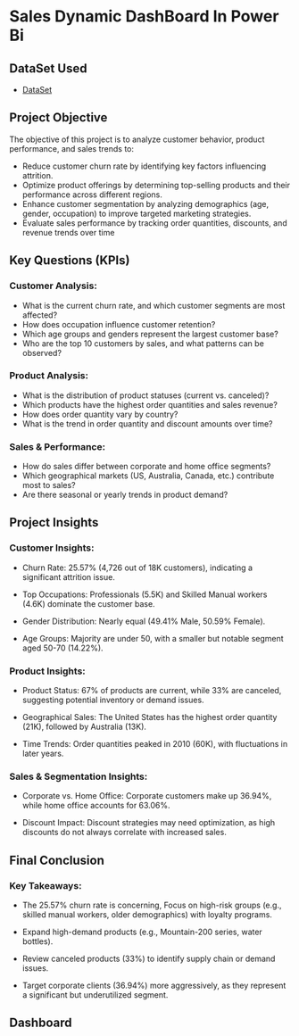 # Sales Dynamic DashBoard In Power Bi
## DataSet Used
- <a href="https://github.com/Shahdgmal/Sales/blob/main/SalesData.xlsx">DataSet</a>

## Project Objective

The objective of this project is to analyze customer behavior, product performance, and sales trends to:

- Reduce customer churn rate by identifying key factors influencing attrition.
- Optimize product offerings by determining top-selling products and their performance across different regions.
- Enhance customer segmentation by analyzing demographics (age, gender, occupation) to improve targeted marketing strategies.
- Evaluate sales performance by tracking order quantities, discounts, and revenue trends over time


## Key Questions (KPIs)

### Customer Analysis:

- What is the current churn rate, and which customer segments are most affected?
- How does occupation influence customer retention?
- Which age groups and genders represent the largest customer base?
- Who are the top 10 customers by sales, and what patterns can be observed?

### Product Analysis:

- What is the distribution of product statuses (current vs. canceled)?
- Which products have the highest order quantities and sales revenue?
- How does order quantity vary by country?
- What is the trend in order quantity and discount amounts over time?

### Sales & Performance:

- How do sales differ between corporate and home office segments?
- Which geographical markets (US, Australia, Canada, etc.) contribute most to sales?
- Are there seasonal or yearly trends in product demand?

## Project Insights
### Customer Insights:
- Churn Rate: 25.57% (4,726 out of 18K customers), indicating a significant attrition issue.

- Top Occupations: Professionals (5.5K) and Skilled Manual workers (4.6K) dominate the customer base.

- Gender Distribution: Nearly equal (49.41% Male, 50.59% Female).

- Age Groups: Majority are under 50, with a smaller but notable segment aged 50-70 (14.22%).


### Product Insights:
- Product Status: 67% of products are current, while 33% are canceled, suggesting potential inventory or demand issues.

- Geographical Sales: The United States has the highest order quantity (21K), followed by Australia (13K).

- Time Trends: Order quantities peaked in 2010 (60K), with fluctuations in later years.

### Sales & Segmentation Insights:
- Corporate vs. Home Office: Corporate customers make up 36.94%, while home office accounts for 63.06%.

- Discount Impact: Discount strategies may need optimization, as high discounts do not always correlate with increased sales.


## Final Conclusion 
### Key Takeaways:
- The 25.57% churn rate is concerning, Focus on high-risk groups (e.g., skilled manual workers, older demographics) with loyalty programs.

- Expand high-demand products (e.g., Mountain-200 series, water bottles).

- Review canceled products (33%) to identify supply chain or demand issues.

- Target corporate clients (36.94%) more aggressively, as they represent a significant but underutilized segment.


## Dashboard



